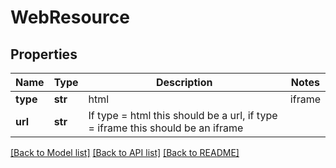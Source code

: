 # WebResource

## Properties
Name | Type | Description | Notes
------------ | ------------- | ------------- | -------------
**type** | **str** | html | iframe | 
**url** | **str** | If type &#x3D; html this should be a url, if type &#x3D; iframe this should be an iframe | 

[[Back to Model list]](../README.md#documentation-for-models) [[Back to API list]](../README.md#documentation-for-api-endpoints) [[Back to README]](../README.md)

